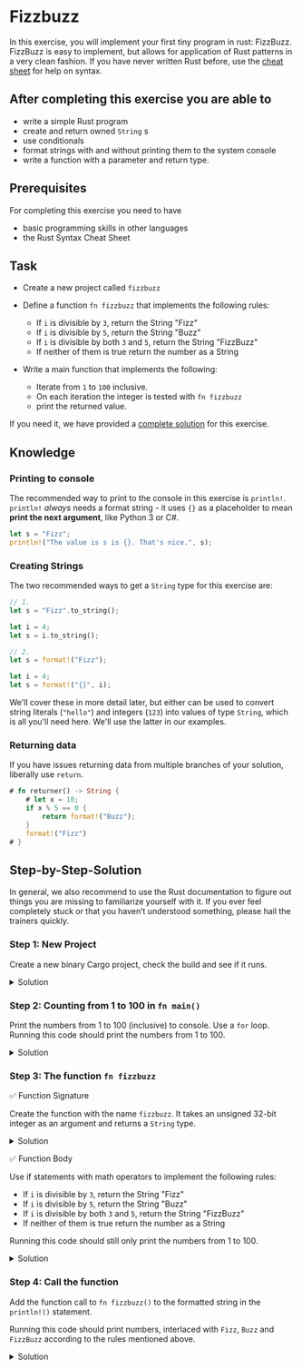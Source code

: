 # Fizzbuzz

In this exercise, you will implement your first tiny program in rust: FizzBuzz. FizzBuzz is easy to implement, but allows for application of Rust patterns in a very clean fashion. If you have never written Rust before, use the [cheat sheet](fizzbuzz-cheat-sheet.md) for help on syntax.

## After completing this exercise you are able to

- write a simple Rust program
- create and return owned `String` s
- use conditionals
- format strings with and without printing them to the system console
- write a function with a parameter and return type.

## Prerequisites

For completing this exercise you need to have

- basic programming skills in other languages
- the Rust Syntax Cheat Sheet

## Task

- Create a new project called `fizzbuzz`
- Define a function `fn fizzbuzz` that implements the following rules:
  - If `i` is divisible by `3`, return the String "Fizz"
  - If `i` is divisible by `5`, return the String "Buzz"
  - If `i` is divisible by both `3` and `5`, return the String "FizzBuzz"
  - If neither of them is true return the number as a String

- Write a main function that implements the following:

  - Iterate from `1` to `100` inclusive.
  - On each iteration the integer is tested with `fn fizzbuzz`
  - print the returned value.

If you need it, we have provided a [complete solution](../../exercise-solutions/fizzbuzz/src/examples/fizzbuzz.rs) for this exercise.

## Knowledge

### Printing to console

The recommended way to print to the console in this exercise is `println!`. `println!` *always* needs a format string - it uses `{}` as a placeholder to mean **print the next argument**, like Python 3 or C#.

```rust
let s = "Fizz";
println!("The value is s is {}. That's nice.", s);
```

### Creating Strings

The two recommended ways to get a `String` type for this exercise are:

```rust
// 1.
let s = "Fizz".to_string();

let i = 4;
let s = i.to_string();

// 2. 
let s = format!("Fizz");

let i = 4;
let s = format!("{}", i);
```

We'll cover these in more detail later, but either can be used to convert string literals (`"hello"`) and integers (`123`) into values of type `String`, which is all you'll need here. We'll use the latter in our examples.

### Returning data

If you have issues returning data from multiple branches of your solution, liberally use `return`.

```rust
# fn returner() -> String {
    # let x = 10;
    if x % 5 == 0 {
        return format!("Buzz");
    }
    format!("Fizz")
# }
```

## Step-by-Step-Solution

In general, we also recommend to use the Rust documentation to figure out things you are missing to familiarize yourself with it. If you ever feel completely stuck or that you haven’t understood something, please hail the trainers quickly.

### Step 1: New Project

Create a new binary Cargo project, check the build and see if it runs.

<details>
  <summary>Solution</summary>

```shell
cargo new fizzbuzz 
cd fizzbuzz 
cargo run
```

</details>

### Step 2: Counting from 1 to 100 in `fn main()`

Print the numbers from 1 to 100 (inclusive) to console. Use a `for` loop.
Running this code should print the numbers from 1 to 100.

<details>
  <summary>Solution</summary>

```rust
fn main() {
    for i in 1..=100 {
        println!("{}", i);
    }
}
```

</details>

### Step 3: The function `fn fizzbuzz`

✅ Function Signature

Create the function with the name `fizzbuzz`. It takes an unsigned 32-bit integer as an argument and returns a `String` type.

<details>
  <summary>Solution</summary>

```rust
fn fizzbuzz(i: u32) -> String {
    unimplemented!()
}
```

</details>

✅ Function Body

Use if statements with math operators to implement the following rules:

- If `i` is divisible by `3`, return the String "Fizz"
- If `i` is divisible by `5`, return the String "Buzz"
- If `i` is divisible by both `3` and `5`, return the String "FizzBuzz"
- If neither of them is true return the number as a String

Running this code should still only print the numbers from 1 to 100.

<details>
  <summary>Solution</summary>

```rust
fn fizzbuzz(i: u32) -> String {
    if i % 3 == 0 && i % 5 == 0 {
        format!("FizzBuzz")
    } else if i % 3 == 0 {
        format!("Fizz")
    } else if i % 5 == 0 {
        format!("Buzz")
    } else {
        format!("{}", i)
    }
}
```

</details>

### Step 4: Call the function

Add the function call to `fn fizzbuzz()` to the formatted string in the `println!()` statement.

Running this code should print numbers, interlaced with `Fizz`, `Buzz` and `FizzBuzz` according to the rules mentioned above.

<details>
  <summary>Solution</summary>

```rust
# fn fizzbuzz(i: u32) -> String {
#     if i % 3 == 0 && i % 5 == 0 {
#         format!("FizzBuzz")
#     } else if i % 3 == 0 {
#         format!("Fizz")
#     } else if i % 5 == 0 {
#         format!("Buzz")
#     } else {
#         format!("{}", i)
#     }
# }

fn main() {
    for i in 1..=100 {
        println!("{}", fizzbuzz(i));
    }
}
```

</details>
